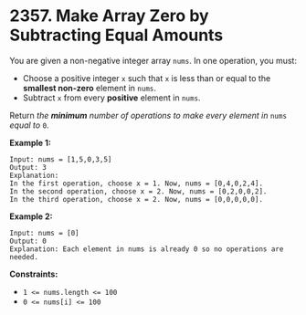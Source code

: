 # 2357. Make Array Zero by Subtracting Equal Amounts

You are given a non-negative integer array `nums`. In one operation, you must:

- Choose a positive integer `x` such that `x` is less than or equal to the **smallest non-zero** element in `nums`.
- Subtract `x` from every **positive** element in `nums`.

Return *the **minimum** number of operations to make every element in* `nums` *equal to* `0`.

**Example 1:**

```()
Input: nums = [1,5,0,3,5]
Output: 3
Explanation:
In the first operation, choose x = 1. Now, nums = [0,4,0,2,4].
In the second operation, choose x = 2. Now, nums = [0,2,0,0,2].
In the third operation, choose x = 2. Now, nums = [0,0,0,0,0].
```

**Example 2:**

```()
Input: nums = [0]
Output: 0
Explanation: Each element in nums is already 0 so no operations are needed.
```

**Constraints:**

- `1 <= nums.length <= 100`
- `0 <= nums[i] <= 100`

